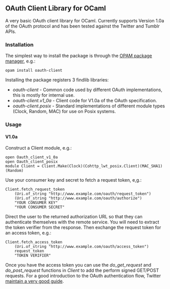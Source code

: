 ## OAuth Client Library for OCaml

A very basic OAuth client library for OCaml.  Currently supports
Version 1.0a of the OAuth protocol and has been tested against
the Twitter and Tumblr APIs.

### Installation

The simplest way to install the package is through the 
[OPAM package manager](http://opam.ocamlpro.com/), e.g.: 

    opam install oauth-client
    
Installing the package registers 3 findlib libraries:

* *oauth-client* - Common code used by different OAuth implementations, this is mostly
for internal use.
* *oauth-client.v1_0a* - Client code for V1.0a of the OAuth specification.
* *oauth-client.posix* - Standard implementations of different module types 
(Clock, Random, MAC) for use on Posix systems.

### Usage

#### V1.0a

Construct a Client module, e.g.:

    open Oauth_client_v1_0a
    open Oauth_client_posix
    module Client = Client.Make(Clock)(Cohttp_lwt_posix.Client)(MAC_SHA1)(Random)
    
Use your consumer key and secret to fetch a request token, e,g.:

    Client.fetch_request_token
        (Uri.of_string "http://www.example.com/oauth/request_token")
        (Uri.of_string "http://www.example.com/oauth/authorize")
        "YOUR CONSUMER KEY"
        "YOUR CONSUMER SECRET"

Direct the user to the returned authorization URL so that they can authenticate
themselves with the remote service.  You will need to extract the token verifier
from the response.  Then exchange the request token for an access token, e.g.:

    Client.fetch_access_token
        (Uri.of_string "http://www.example.com/oauth/access_token")
        request_token
        "TOKEN VERIFIER"
        
Once you have the access token you can use the *do_get_request* and *do_post_request* 
functions in *Client* to add the perform signed GET/POST requests.  For
a good introduction to the OAuth authentication flow, Twitter 
[maintain a very good guide](https://dev.twitter.com/docs/auth).